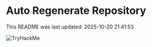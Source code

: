 # Auto Regenerate Repository

This README was last updated: 2025-10-20 21:41:53

 ![TryHackMe](https://tryhackme.com/badge/533634)